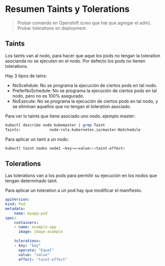# Resumen Taints y Tolerations

> Probar comando en Openshift (creo que hat que agregar el adm).
> Probar tolerations en deployment.

## Taints
Los taints van al nodo, para hacer que aque los pods no tengan la toleration asocianda no se ejecuten en el nodo. Por defecto los pods no tienen tolerations.

Hay 3 tipos de tains:
- NoScehdule: No se programa la ejecución de ciertos pods en tal nodo.
- PreferNoSchedule: No se programa la ejecución de ciertos pods en tal nodo, pero no es 100% asegurado.
- NoExecute: No se programa la ejecución de ciertos pods en tal nodo, y se eliminan aquellos que no tengan el toleration asociado.

Para ver lo taints que tiene asociado uno nodo. ejemplo master:
```sh
kubectl describe node kubemaster | grep Taint
Taints:             node-role.kubernetes.io/master:NoSchedule
```

Para aplicar un taint a un nodo:
```sh
kubectl taint nodes node1 <key>=<value>:<taint-effect>
```

## Tolerations
Las tolerations van a los pods para permitir su ejecución en los nodos que tengan determinado taint. 

Para aplicar un toleration a un pod hay que modificar el manifiesto.
```yaml
apiVersion:
kind: Pod
metadata:
    name: myapp-pod
spec:
    containers:
    - name: example-app
      image: image-axample
    
    tolerations:
    - key: "key"
      operato: "Equal"
      value: "value"
      effect: "taint-effect"

```